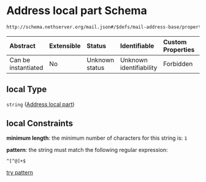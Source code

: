 # Address local part Schema

```txt
http://schema.nethserver.org/mail.json#/$defs/mail-address-base/properties/local
```



| Abstract            | Extensible | Status         | Identifiable            | Custom Properties | Additional Properties | Access Restrictions | Defined In                                      |
| :------------------ | :--------- | :------------- | :---------------------- | :---------------- | :-------------------- | :------------------ | :---------------------------------------------- |
| Can be instantiated | No         | Unknown status | Unknown identifiability | Forbidden         | Allowed               | none                | [mail.json\*](mail.json "open original schema") |

## local Type

`string` ([Address local part](mail-defs-base-mail-address-schema-properties-address-local-part.md))

## local Constraints

**minimum length**: the minimum number of characters for this string is: `1`

**pattern**: the string must match the following regular expression:&#x20;

```regexp
^[^@]+$
```

[try pattern](https://regexr.com/?expression=%5E%5B%5E%40%5D%2B%24 "try regular expression with regexr.com")
